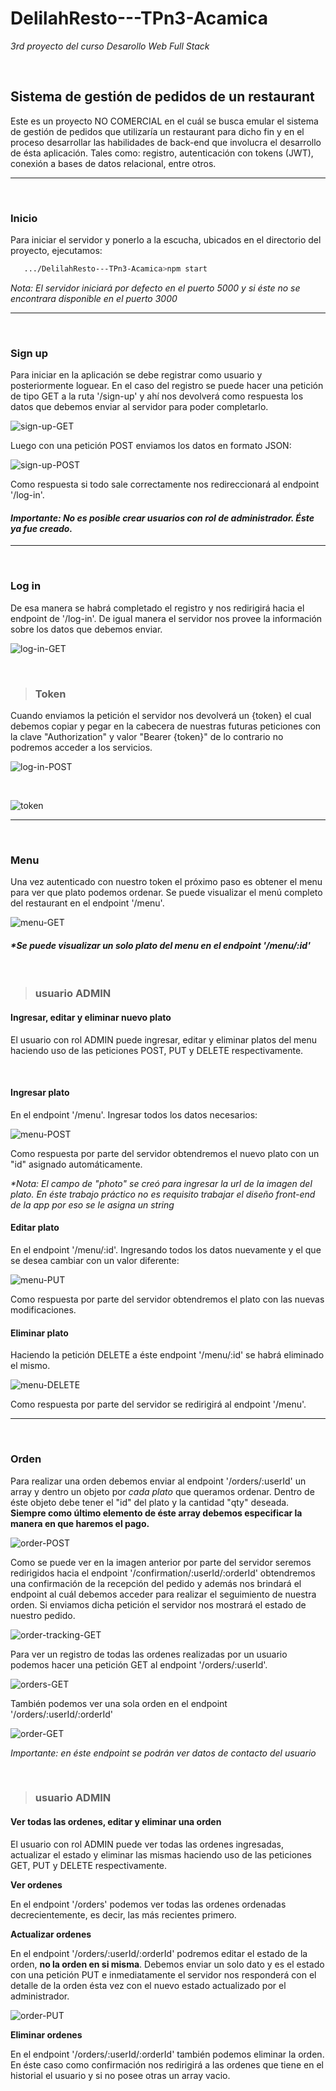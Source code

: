 # **DelilahResto---TPn3-Acamica**
_3rd proyecto del curso Desarollo Web Full Stack_

&nbsp; 
## **Sistema de gestión de pedidos de un restaurant**
Este es un proyecto NO COMERCIAL en el cuál se busca emular el sistema de gestión de pedidos que utilizaría un restaurant para dicho fin y en el proceso desarrollar las habilidades de back-end que involucra el desarrollo de ésta aplicación. Tales como: registro, autenticación con tokens (JWT), conexión a bases de datos relacional, entre otros.


---
&nbsp; 
### **Inicio** 

Para iniciar el servidor y ponerlo a la escucha, ubicados en el directorio del proyecto, ejecutamos:

```bash
   .../DelilahResto---TPn3-Acamica>npm start
``` 

_Nota: El servidor iniciará por defecto en el puerto 5000 y si éste no se encontrara disponible en el puerto 3000_

---

&nbsp; 
### **Sign up** 
Para iniciar en la aplicación se debe registrar como usuario y posteriormente loguear. En el caso del registro se puede hacer una petición de tipo GET a la ruta '/sign-up' y ahí nos devolverá como respuesta los datos que debemos enviar al servidor para poder completarlo. 


![sign-up-GET](https://user-images.githubusercontent.com/59923978/103498086-4ba6a880-4e22-11eb-91ea-28227ee60f3b.png)


Luego con una petición POST enviamos los datos en formato JSON: 


![sign-up-POST](https://user-images.githubusercontent.com/59923978/103498087-4ba6a880-4e22-11eb-8166-2cc8a15d93fd.png)



Como respuesta si todo sale correctamente nos redireccionará al endpoint '/log-in'. 

#### _Importante: No es posible crear usuarios con rol de administrador. Éste ya fue creado._

---
&nbsp; 
### **Log in**
De esa manera se habrá completado el registro y nos redirigirá hacia el endpoint de '/log-in'. De igual manera el servidor nos provee la información sobre los datos que debemos enviar.


![log-in-GET](https://user-images.githubusercontent.com/59923978/103498070-48132180-4e22-11eb-8602-e28ba5418aa1.png)



&nbsp; 

>### Token

Cuando enviamos la petición el servidor nos devolverá un {token} el cual debemos copiar y pegar en la cabecera de nuestras futuras peticiones con la clave "Authorization" y valor "Bearer {token}" de lo contrario no podremos acceder a los servicios.

![log-in-POST](https://user-images.githubusercontent.com/59923978/103498074-48abb800-4e22-11eb-8ff9-0e565a258419.png)


&nbsp;

![token](https://user-images.githubusercontent.com/59923978/103498089-4c3f3f00-4e22-11eb-9faa-aab8257dbe15.png)


---
&nbsp; 
### **Menu**
Una vez autenticado con nuestro token el próximo paso es obtener el menu para ver que plato podemos ordenar. Se puede visualizar el menú completo del restaurant en el endpoint '/menu'. 

![menu-GET](https://user-images.githubusercontent.com/59923978/103498077-49444e80-4e22-11eb-9901-e5163154393b.png)

#### _*Se puede visualizar un solo plato del menu en el endpoint '/menu/:id'_

&nbsp; 
> ### usuario ADMIN
#### **Ingresar, editar y eliminar nuevo plato**
El usuario con rol ADMIN puede ingresar, editar y eliminar platos del menu haciendo uso de las peticiones POST, PUT y DELETE respectivamente.

&nbsp;

#### **Ingresar plato**

En el endpoint '/menu'. Ingresar todos los datos necesarios: 

![menu-POST](https://user-images.githubusercontent.com/59923978/103498079-49dce500-4e22-11eb-84f0-9ddb72ef75fd.png)

Como respuesta por parte del servidor obtendremos el nuevo plato con un "id" asignado automáticamente.

_*Nota: El campo de "photo" se creó para ingresar la url de la imagen del plato. En éste trabajo práctico no es requisito trabajar el diseño front-end de la app por eso se le asigna un string_

#### **Editar plato**

En el endpoint '/menu/:id'. Ingresando todos los datos nuevamente y el que se desea cambiar con un valor diferente:

![menu-PUT](https://user-images.githubusercontent.com/59923978/103498080-49dce500-4e22-11eb-8a79-00eb8589c977.png)

Como respuesta por parte del servidor obtendremos el plato con las nuevas modificaciones.

#### **Eliminar plato**

Haciendo la petición DELETE a éste endpoint '/menu/:id' se habrá eliminado el mismo. 

![menu-DELETE](https://user-images.githubusercontent.com/59923978/103498075-49444e80-4e22-11eb-8817-902f43ca3a64.png)

Como respuesta por parte del servidor se redirigirá al endpoint '/menu'.

---
&nbsp; 
### **Orden**

Para realizar una orden debemos enviar al endpoint '/orders/:userId' un array y dentro un objeto por _cada plato_ que queramos ordenar. Dentro de éste objeto debe tener el "id" del plato y la cantidad "qty" deseada. **Siempre como último elemento de éste array debemos especificar la manera en que haremos el pago.** 


![order-POST](https://user-images.githubusercontent.com/59923978/103498213-b821a780-4e22-11eb-9fb8-7e328c6d9eff.png)


Como se puede ver en la imagen anterior por parte del servidor seremos redirigidos hacia el endpoint '/confirmation/:userId/:orderId' obtendremos una confirmación de la recepción del pedido y además nos brindará el endpoint al cuál debemos acceder para realizar el seguimiento de nuestra orden. Si enviamos dicha petición el servidor nos mostrará el estado de nuestro pedido.


![order-tracking-GET](https://user-images.githubusercontent.com/59923978/103498085-4b0e1200-4e22-11eb-9da2-851226a10017.png)


Para ver un registro de todas las ordenes realizadas por un usuario podemos hacer una petición GET al endpoint '/orders/:userId'. 

![orders-GET](https://user-images.githubusercontent.com/59923978/103498084-4b0e1200-4e22-11eb-8528-f27f83e4e220.png)

También podemos ver una sola orden en el endpoint '/orders/:userId/:orderId'

![order-GET](https://user-images.githubusercontent.com/59923978/103498082-4a757b80-4e22-11eb-9957-73ccfbc2fce2.png)

_Importante: en éste endpoint se podrán ver datos de contacto del usuario_

&nbsp; 
> ### usuario ADMIN
#### **Ver todas las ordenes, editar y eliminar una orden**
El usuario con rol ADMIN puede ver todas las ordenes ingresadas, actualizar el estado y eliminar las mismas haciendo uso de las peticiones GET, PUT y DELETE respectivamente.

**Ver ordenes**

En el endpoint '/orders' podemos ver todas las ordenes ordenadas decrecientemente, es decir, las más recientes primero.

**Actualizar ordenes**

En el endpoint '/orders/:userId/:orderId' podremos editar el estado de la orden, **no la orden en si misma**. Debemos enviar un solo dato y es el estado con una petición PUT e inmediatamente el servidor nos responderá con el detalle de la orden ésta vez con el nuevo estado actualizado por el administrador.

![order-PUT](https://user-images.githubusercontent.com/59923978/103498083-4a757b80-4e22-11eb-916b-14e7dd4642c5.png)


**Eliminar ordenes**

En el endpoint '/orders/:userId/:orderId' también podemos eliminar la orden. En éste caso como confirmación nos redirigirá a las ordenes que tiene en el historial el usuario y si no posee otras un array vacio.
